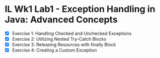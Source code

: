 # IL Wk1 Lab1 - Exception Handling in Java: Advanced Concepts

- [x] Exercise 1: Handling Checked and Unchecked Exceptions
- [x] Exercise 2: Utilizing Nested Try-Catch Blocks
- [x] Exercise 3: Releasing Resources with finally Block
- [x] Exercise 4: Creating a Custom Exception
